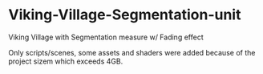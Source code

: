 # Viking-Village-Segmentation-unit
Viking Village with Segmentation measure w/ Fading effect

Only scripts/scenes, some assets and shaders were added because of the project sizem which exceeds 4GB.
